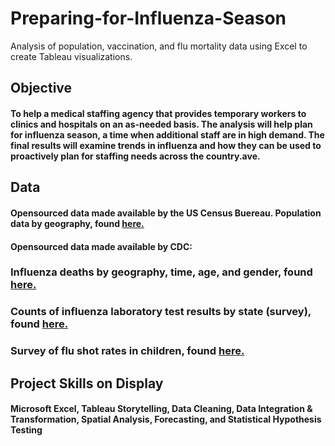 # Preparing-for-Influenza-Season
Analysis of population, vaccination, and flu mortality data using Excel to create Tableau visualizations.

## Objective

#### To help a medical staffing agency that provides temporary workers to clinics and hospitals on an as-needed basis. The analysis will help plan for influenza season, a time when additional staff are in high demand. The final results will examine trends in influenza and how they can be used to proactively plan for staffing needs across the country.ave.

## Data

#### Opensourced data made available by the US Census Buereau. Population data by geography, found [here.](https://coach-courses-us.s3.amazonaws.com/public/courses/data-immersion/A1-A2_Influenza_Project/Census_Population_transformed_202101.csvx) 
#### Opensourced data made available by CDC:
### Influenza deaths by geography, time, age, and gender, found [here.](https://coach-courses-us.s3.amazonaws.com/public/courses/da_program/CDC_Influenza_Deaths_edited.xlsx)
### Counts of influenza laboratory test results by state (survey), found [here.](https://gis.cdc.gov/grasp/fluview/fluportaldashboard.html)
### Survey of flu shot rates in children, found [here.](https://www.cdc.gov/vaccines/imz-managers/nis/about.html)

## Project Skills on Display

#### Microsoft Excel, Tableau Storytelling, Data Cleaning, Data Integration & Transformation, Spatial Analysis, Forecasting, and Statistical Hypothesis Testing 
